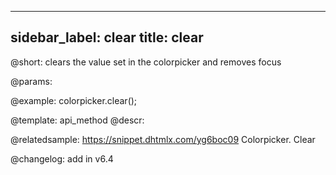 
---
sidebar_label: clear
title: clear
---          

@short: clears the value set in the colorpicker and removes focus


@params:




@example:
colorpicker.clear();


@template: api_method
@descr:


@relatedsample: https://snippet.dhtmlx.com/yg6boc09	Colorpicker. Clear


@changelog:
add in v6.4

